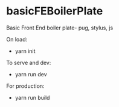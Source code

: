 # basicFEBoilerPlate
Basic Front End boiler plate- pug, stylus, js 

On load: 

- yarn init


To serve and dev:
- yarn run dev

For production: 
- yarn run build

